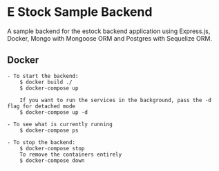 # E Stock Sample Backend

A sample backend for the estock backend application using Express.js, Docker, Mongo with Mongoose ORM and Postgres with Sequelize ORM.

## Docker

    - To start the backend:
        $ docker build ./
        $ docker-compose up
        
        If you want to run the services in the background, pass the -d flag for detached mode
        $ docker-compose up -d
    
    - To see what is currently running
        $ docker-compose ps

    - To stop the backend:
        $ docker-compose stop
        To remove the containers entirely
        $ docker-compose down